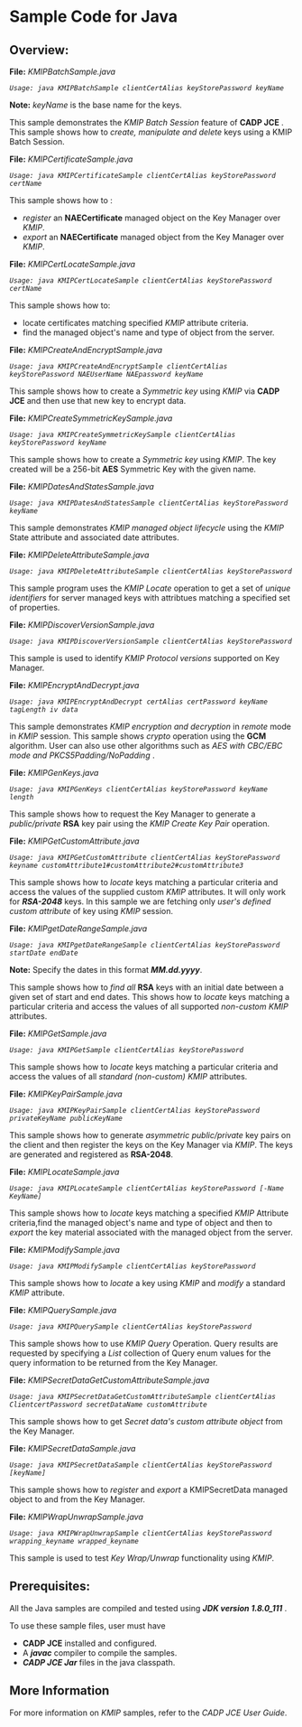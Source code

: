 # Sample Code for Java

## Overview:

**File:** *KMIPBatchSample.java*

*`Usage: java KMIPBatchSample clientCertAlias keyStorePassword keyName`*

**Note:** *keyName* is the base name for the keys.

This sample demonstrates the *KMIP Batch Session* feature of **CADP JCE** . This sample shows how to *create, manipulate and delete*
keys using a KMIP Batch Session.

**File:** *KMIPCertificateSample.java*

*`Usage: java KMIPCertificateSample clientCertAlias keyStorePassword certName`*

This sample shows how to :

- *register* an **NAECertificate** managed object on the Key Manager over *KMIP*.
- *export* an **NAECertificate** managed object from the Key Manager over *KMIP*.

**File:** *KMIPCertLocateSample.java*

*`Usage: java KMIPCertLocateSample clientCertAlias keyStorePassword certName`*

This sample shows how to:

- locate certificates matching specified *KMIP* attribute criteria.
- find the managed object's name and type of object from the server.

**File:** *KMIPCreateAndEncryptSample.java*

*`Usage: java KMIPCreateAndEncryptSample clientCertAlias keyStorePassword NAEUserName NAEpassword keyName`*

This sample shows how to create a *Symmetric key* using *KMIP* via **CADP JCE** and then use that new key to encrypt data.

**File:** *KMIPCreateSymmetricKeySample.java*

*`Usage: java KMIPCreateSymmetricKeySample clientCertAlias keyStorePassword keyName`*

This sample shows how to create a *Symmetric key* using *KMIP*. The key created will be a 256-bit **AES** Symmetric Key with the given name.

**File:** *KMIPDatesAndStatesSample.java*

*`Usage: java KMIPDatesAndStatesSample clientCertAlias keyStorePassword keyName`*

This sample demonstrates *KMIP managed object lifecycle* using the *KMIP* State attribute and associated date attributes.

**File:** *KMIPDeleteAttributeSample.java*

*`Usage: java KMIPDeleteAttributeSample clientCertAlias keyStorePassword`*

This sample program uses the *KMIP Locate* operation to get a set of *unique identifiers* for server managed keys with attribtues matching
a specified set of properties.

**File:** *KMIPDiscoverVersionSample.java*

*`Usage: java KMIPDiscoverVersionSample clientCertAlias keyStorePassword`*

This sample is used to identify *KMIP Protocol versions* supported on Key Manager.

**File:** *KMIPEncryptAndDecrypt.java*

*`Usage: java KMIPEncryptAndDecrypt certAlias certPassword keyName tagLength iv data`*

This sample demonstrates *KMIP encryption and decryption* in *remote* mode in *KMIP* session. This sample shows *crypto* operation using the **GCM** algorithm. 
User can also use other algorithms such as *AES with CBC/EBC mode and PKCS5Padding/NoPadding* .

**File:** *KMIPGenKeys.java*

*`Usage: java KMIPGenKeys clientCertAlias keyStorePassword keyName length`*

This sample shows how to request the Key Manager to generate a *public/private* **RSA** key pair using the *KMIP Create Key Pair* operation.

**File:** *KMIPGetCustomAttribute.java*

*`Usage: java KMIPGetCustomAttribute clientCertAlias keyStorePassword keyname customAttribute1#customAttribute2#customAttribute3`*

This sample shows how to *locate* keys matching a particular criteria and access the values of the supplied custom *KMIP* attributes.
It will only work for ***RSA-2048*** keys. In this sample we are fetching only *user's defined custom attribute* of key using *KMIP* session.

**File:** *KMIPgetDateRangeSample.java*

*`Usage: java KMIPgetDateRangeSample clientCertAlias keyStorePassword startDate endDate`* 

**Note:** Specify the dates in this format ***MM.dd.yyyy***.

This sample shows how to *find all* **RSA** keys with an initial date between a given set of start and end dates.
This shows how to *locate* keys matching a particular criteria and access the values of all supported *non-custom KMIP* attributes.

**File:** *KMIPGetSample.java*

*`Usage: java KMIPGetSample clientCertAlias keyStorePassword`*

This sample shows how to *locate* keys matching a particular criteria and access the values of all *standard (non-custom) KMIP* attributes.

**File:** *KMIPKeyPairSample.java*

*`Usage: java KMIPKeyPairSample clientCertAlias keyStorePassword privateKeyName publicKeyName`*

This sample shows how to generate *asymmetric public/private* key pairs on the client and then register the keys on the Key Manager via *KMIP*. 
The keys are generated and registered as **RSA-2048**.

**File:** *KMIPLocateSample.java*

*`Usage: java KMIPLocateSample clientCertAlias keyStorePassword [-Name KeyName]`*

This sample shows how to *locate* keys matching a specified *KMIP* Attribute criteria,find the managed object's name and 
type of object and then to *export* the key material associated with the managed object from the server.

**File:** *KMIPModifySample.java*

*`Usage: java KMIPModifySample clientCertAlias keyStorePassword`*

This sample shows how to *locate* a key using *KMIP* and *modify* a standard *KMIP* attribute.

**File:** *KMIPQuerySample.java*

*`Usage: java KMIPQuerySample clientCertAlias keyStorePassword`*

This sample shows how to use *KMIP Query* Operation. Query results are requested by specifying a *List* collection of Query enum values for the query
information to be returned from the Key Manager.

**File:** *KMIPSecretDataGetCustomAttributeSample.java*

*`Usage: java KMIPSecretDataGetCustomAttributeSample clientCertAlias ClientcertPassword secretDataName customAttribute`*

This sample shows how to get *Secret data's custom attribute object* from the Key Manager.

**File:** *KMIPSecretDataSample.java*

*`Usage: java KMIPSecretDataSample clientCertAlias keyStorePassword [keyName]`*

This sample shows how to *register* and *export* a KMIPSecretData managed object to and from the Key Manager.

**File:** *KMIPWrapUnwrapSample.java*

*`Usage: java KMIPWrapUnwrapSample clientCertAlias keyStorePassword wrapping_keyname wrapped_keyname`*

This sample is used to test *Key Wrap/Unwrap* functionality using *KMIP*.

## Prerequisites: 

All the Java samples are compiled and tested using ***JDK version 1.8.0_111*** .

To use these sample files, user must have

- **CADP JCE** installed and configured.
- A ***javac*** compiler to compile the samples.
- ***CADP JCE Jar*** files in the java classpath.
    

## More Information

For more information on *KMIP* samples, refer to the *CADP JCE User Guide*.

